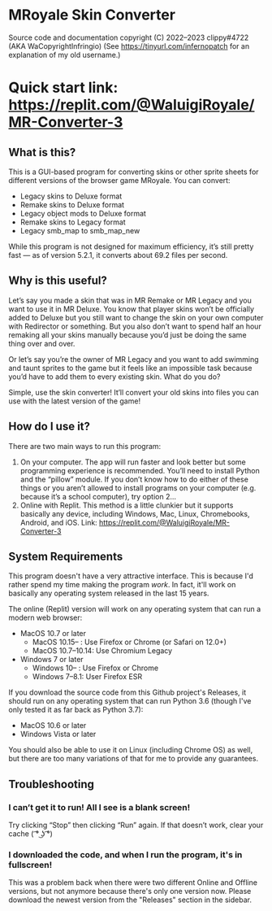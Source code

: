 # MRoyale Skin Converter

Source code and documentation copyright (C) 2022–2023 clippy#4722 (AKA WaCopyrightInfringio)
(See https://tinyurl.com/infernopatch for an explanation of my old username.)

# Quick start link: https://replit.com/@WaluigiRoyale/MR-Converter-3

## What is this?

This is a GUI-based program for converting skins or other sprite sheets for different versions of the browser game MRoyale. You can convert:
* Legacy skins to Deluxe format
* Remake skins to Deluxe format
* Legacy object mods to Deluxe format
* Remake skins to Legacy format
* Legacy smb_map to smb_map_new

While this program is not designed for maximum efficiency, it’s still pretty fast — as of version 5.2.1, it converts about 69.2 files per second.

## Why is this useful?

Let’s say you made a skin that was in MR Remake or MR Legacy and you want to use it in MR Deluxe. You know that player skins won’t be officially added to Deluxe but you still want to change the skin on your own computer with Redirector or something. But you also don’t want to spend half an hour remaking all your skins manually because you’d just be doing the same thing over and over.

Or let’s say you’re the owner of MR Legacy and you want to add swimming and taunt sprites to the game but it feels like an impossible task because you’d have to add them to every existing skin. What do you do?

Simple, use the skin converter! It’ll convert your old skins into files you can use with the latest version of the game!

## How do I use it?

There are two main ways to run this program:

1. On your computer. The app will run faster and look better but some programming experience is recommended. You’ll need to install Python and the “pillow” module. If you don’t know how to do either of these things or you aren’t allowed to install programs on your computer (e.g. because it’s a school computer), try option 2...
2. Online with Replit. This method is a little clunkier but it supports basically any device, including Windows, Mac, Linux, Chromebooks, Android, and iOS. Link: https://replit.com/@WaluigiRoyale/MR-Converter-3

## System Requirements
This program doesn't have a very attractive interface. This is because I'd rather spend my time making the program *work*. In fact, it'll work on basically any operating system released in the last 15 years.

The online (Replit) version will work on any operating system that can run a modern web browser:
* MacOS 10.7 or later
  * MacOS 10.15– : Use Firefox or Chrome (or Safari on 12.0+)
  * MacOS 10.7–10.14: Use Chromium Legacy
* Windows 7 or later
  * Windows 10– : Use Firefox or Chrome
  * Windows 7–8.1: User Firefox ESR

If you download the source code from this Github project's Releases, it should run on any operating system that can run Python 3.6 (though I've only tested it as far back as Python 3.7):
* MacOS 10.6 or later
* Windows Vista or later

You should also be able to use it on Linux (including Chrome OS) as well, but there are too many variations of that for me to provide any guarantees.

## Troubleshooting

### I can’t get it to run! All I see is a blank screen!

Try clicking “Stop” then clicking “Run” again. If that doesn’t work, clear your cache ( ͡° ͜ʖ ͡°)

### I downloaded the code, and when I run the program, it's in fullscreen!

This was a problem back when there were two different Online and Offline versions, but not anymore because there's only one version now. Please download the newest version from the "Releases" section in the sidebar.
